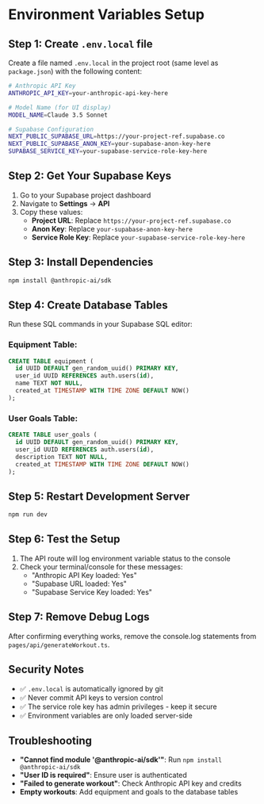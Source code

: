 # Environment Variables Setup

## Step 1: Create `.env.local` file

Create a file named `.env.local` in the project root (same level as `package.json`) with the following content:

```bash
# Anthropic API Key
ANTHROPIC_API_KEY=your-anthropic-api-key-here

# Model Name (for UI display)
MODEL_NAME=Claude 3.5 Sonnet

# Supabase Configuration
NEXT_PUBLIC_SUPABASE_URL=https://your-project-ref.supabase.co
NEXT_PUBLIC_SUPABASE_ANON_KEY=your-supabase-anon-key-here
SUPABASE_SERVICE_KEY=your-supabase-service-role-key-here
```

## Step 2: Get Your Supabase Keys

1. Go to your Supabase project dashboard
2. Navigate to **Settings** → **API**
3. Copy these values:
   - **Project URL**: Replace `https://your-project-ref.supabase.co`
   - **Anon Key**: Replace `your-supabase-anon-key-here`
   - **Service Role Key**: Replace `your-supabase-service-role-key-here`

## Step 3: Install Dependencies

```bash
npm install @anthropic-ai/sdk
```

## Step 4: Create Database Tables

Run these SQL commands in your Supabase SQL editor:

### Equipment Table:
```sql
CREATE TABLE equipment (
  id UUID DEFAULT gen_random_uuid() PRIMARY KEY,
  user_id UUID REFERENCES auth.users(id),
  name TEXT NOT NULL,
  created_at TIMESTAMP WITH TIME ZONE DEFAULT NOW()
);
```

### User Goals Table:
```sql
CREATE TABLE user_goals (
  id UUID DEFAULT gen_random_uuid() PRIMARY KEY,
  user_id UUID REFERENCES auth.users(id),
  description TEXT NOT NULL,
  created_at TIMESTAMP WITH TIME ZONE DEFAULT NOW()
);
```

## Step 5: Restart Development Server

```bash
npm run dev
```

## Step 6: Test the Setup

1. The API route will log environment variable status to the console
2. Check your terminal/console for these messages:
   - "Anthropic API Key loaded: Yes"
   - "Supabase URL loaded: Yes"
   - "Supabase Service Key loaded: Yes"

## Step 7: Remove Debug Logs

After confirming everything works, remove the console.log statements from `pages/api/generateWorkout.ts`.

## Security Notes

- ✅ `.env.local` is automatically ignored by git
- ✅ Never commit API keys to version control
- ✅ The service role key has admin privileges - keep it secure
- ✅ Environment variables are only loaded server-side

## Troubleshooting

- **"Cannot find module '@anthropic-ai/sdk'"**: Run `npm install @anthropic-ai/sdk`
- **"User ID is required"**: Ensure user is authenticated
- **"Failed to generate workout"**: Check Anthropic API key and credits
- **Empty workouts**: Add equipment and goals to the database tables
